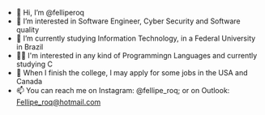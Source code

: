 - 👋 Hi, I’m @felliperoq
- 👀 I’m interested in Software Engineer, Cyber Security and Software quality
- 🌱 I’m currently studying Information Technology, in a Federal University in Brazil
- 👨‍💻 I'm interested in any kind of Programmingn Languages and currently studying C
- 🛬 When I finish the college, I may apply for some jobs in the USA and Canada
- 📫 You can reach me on Instagram: @fellipe_roq; or on Outlook: Fellipe_roq@hotmail.com

<!---
felliperoq/felliperoq is a ✨ special ✨ repository because its `README.md` (this file) appears on your GitHub profile.
You can click the Preview link to take a look at your changes.
--->
